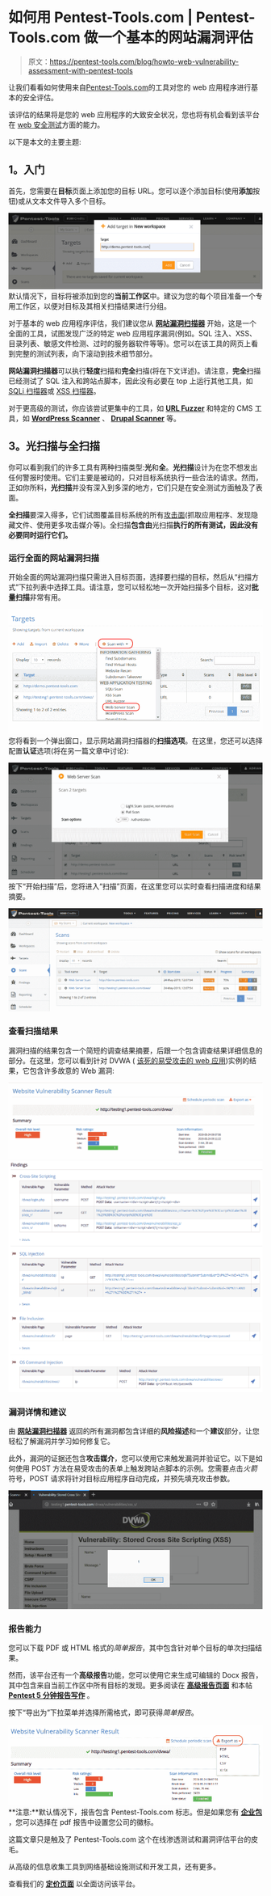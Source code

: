 # 如何用 Pentest-Tools.com | Pentest-Tools.com 做一个基本的网站漏洞评估

> 原文：<https://pentest-tools.com/blog/howto-web-vulnerability-assessment-with-pentest-tools>

让我们看看如何使用来自[Pentest-Tools.com](https://pentest-tools.com)的工具对您的 web 应用程序进行基本的安全评估。

该评估的结果将是您的 web 应用程序的大致安全状况，您也将有机会看到该平台在 [web 安全测试](https://pentest-tools.com/alltools#web-application-testing)方面的能力。

以下是本文的主要主题:

## **1。入门**

首先，您需要在**目标**页面上添加您的目标 URL。您可以逐个添加目标(使用**添加**按钮)或从文本文件导入多个目标。

![add target workspace](img/b386349163745835809fc91db8f3e341.png)默认情况下，目标将被添加到您的**当前工作区**中。建议为您的每个项目准备一个专用工作区，以便对目标及其相关扫描结果进行分组。

对于基本的 web 应用程序评估，我们建议您从 [**网站漏洞扫描器**](https://pentest-tools.com/website-vulnerability-scanning/website-scanner) 开始，这是一个全面的工具，试图发现广泛的特定 web 应用程序漏洞(例如。SQL 注入、XSS、目录列表、敏感文件检测、过时的服务器软件等等)。您可以在该工具的网页上看到完整的测试列表，向下滚动到技术细节部分。

**网站漏洞扫描器**可以执行**轻度**扫描和**完全**扫描(将在下文详述)。请注意，**完全**扫描已经测试了 SQL 注入和跨站点脚本，因此没有必要在 top 上运行其他工具，如 [SQLi 扫描器](https://pentest-tools.com/website-vulnerability-scanning/sql-injection-scanner-online)或 [XSS 扫描器](https://pentest-tools.com/website-vulnerability-scanning/xss-scanner-online)。

对于更高级的测试，你应该尝试更集中的工具，如 [**URL Fuzzer**](https://pentest-tools.com/website-vulnerability-scanning/discover-hidden-directories-and-files) 和特定的 CMS 工具，如 [**WordPress Scanner**](https://pentest-tools.com/cms-vulnerability-scanning/wordpress-scanner-online-wpscan) 、 [**Drupal Scanner**](https://pentest-tools.com/cms-vulnerability-scanning/drupal-scanner) 等。

## **3。光扫描与全扫描**

你可以看到我们的许多工具有两种扫描类型:**光**和**全**。**光扫描**设计为在您不想发出任何警报时使用。它们主要是被动的，只对目标系统执行一些合法的请求。然而，正如你所料，**光扫描**并没有深入到多深的地方，它们只是在安全测试方面触及了表面。

**全扫描**要深入得多，它们试图覆盖目标系统的所有[攻击面](https://pentest-tools.com/features/attack-surface)(抓取应用程序、发现隐藏文件、使用更多攻击媒介等)。全扫描**包含由**光扫描**执行的所有测试，因此没有必要同时运行它们。**

### **运行全面的网站漏洞扫描**

开始全面的网站漏洞扫描只需进入目标页面，选择要扫描的目标，然后从“扫描方式”下拉列表中选择工具。请注意，您可以轻松地一次开始扫描多个目标，这对**批量扫描**非常有用。

![targets displayed in pentest-tools.com workspace](img/f68f3abf92d4079403c09c68d0868f7a.png)您将看到一个弹出窗口，显示网站漏洞扫描器的**扫描选项**。在这里，您还可以选择配置**认证**选项(将在另一篇文章中讨论):

![targets scan options](img/f0625843627ce6a64c38877b07b60d0b.png)按下“开始扫描”后，您将进入“扫描”页面，在这里您可以实时查看扫描进度和结果摘要。

![scans displayed in workspace](img/9034d6654df9a981b8ef23fc4fea14bf.png)

### **查看扫描结果**

漏洞扫描的结果包含一个简短的调查结果摘要，后跟一个包含调查结果详细信息的部分。在这里，您可以看到针对 DVWA ( [该死的易受攻击的 web 应用](http://www.dvwa.co.uk/))实例的结果，它包含许多故意的 Web 漏洞:

![website vulnerability scanner results](img/aa3db4773772a03d11df7529d6a27ef7.png) ![website vulnerability findings](img/546f41137899acef7ac821ba37cb751e.png)

### **漏洞详情和建议**

由 [**网站漏洞扫描器**](https://pentest-tools.com/website-vulnerability-scanning/website-scanner) 返回的所有漏洞都包含详细的**风险描述**和一个**建议**部分，让您轻松了解漏洞并学习如何修复它。

此外，漏洞的证据还包含**攻击媒介**，您可以使用它来触发漏洞并验证它。以下是如何使用 POST 方法在易受攻击的表单上触发跨站点脚本的示例。您需要点击*火箭*符号，POST 请求将针对目标应用程序自动完成，并预先填充攻击参数。

![cross site scripting vulnerability displayed](img/3f77fd63f67ec82e073a7de4e3f499f5.png)

### **报告能力**

您可以下载 PDF 或 HTML 格式的*简单报告*，其中包含针对单个目标的单次扫描结果。

然而，该平台还有一个**高级报告**功能，您可以使用它来生成可编辑的 Docx 报告，其中包含来自当前工作区中所有目标的发现。更多阅读在 [**高级报告页面**](https://pentest-tools.com/usage/pentest-reporting-tool) 和本帖[**Pentest 5 分钟报告写作**](https://pentest-tools.com/blog/pentest-report-generator-defcamp-2018) 。

按下“导出为”下拉菜单并选择所需格式，即可获得*简单报告*。

![website vulnerability scanner results to export](img/808e52ccb6aaf6792e2626a4c23354f5.png) **注意:**默认情况下，报告包含 Pentest-Tools.com 标志。但是如果您有 [**企业包**](https://pentest-tools.com/pricing) ，您可以选择在 pdf 报告中设置您公司的徽标。

这篇文章只是触及了 Pentest-Tools.com 这个在线渗透测试和漏洞评估平台的皮毛。

从高级的信息收集工具到网络基础设施测试和开发工具，还有更多。

查看我们的 [**定价页面**](https://pentest-tools.com/pricing) 以全面访问该平台。